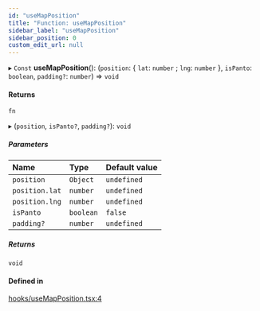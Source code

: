 ```yaml
---
id: "useMapPosition"
title: "Function: useMapPosition"
sidebar_label: "useMapPosition"
sidebar_position: 0
custom_edit_url: null
---
```


▸ `Const` **useMapPosition**(): (`position`: { `lat`: `number` ; `lng`: `number`  }, `isPanto`: `boolean`, `padding?`: `number`) => `void`

#### Returns

`fn`

▸ (`position`, `isPanto?`, `padding?`): `void`

##### Parameters

| Name | Type | Default value |
| :------ | :------ | :------ |
| `position` | `Object` | `undefined` |
| `position.lat` | `number` | `undefined` |
| `position.lng` | `number` | `undefined` |
| `isPanto` | `boolean` | `false` |
| `padding?` | `number` | `undefined` |

##### Returns

`void`

#### Defined in

[hooks/useMapPosition.tsx:4](https://github.com/JaeSeoKim/react-kakao-maps/blob/2648067/src/hooks/useMapPosition.tsx#L4)
